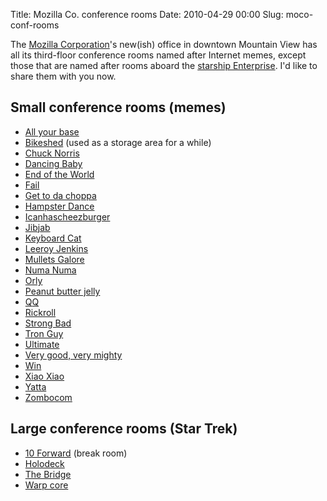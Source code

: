 Title: Mozilla Co. conference rooms
Date: 2010-04-29 00:00
Slug: moco-conf-rooms

The
[Mozilla Corporation](https://www.mozilla.org/en-US/foundation/moco/)'s
new(ish) office in downtown Mountain View has all its third-floor
conference rooms named after Internet memes, except those that are
named after rooms aboard the
[starship Enterprise](http://www.startrek.com/database_article/enterprise).
I'd like to share them with you now.

## Small conference rooms (memes)

* [All your base](https://www.youtube.com/watch?v=qItugh-fFgg)
* [Bike](http://bikeshed.com/)[shed](http://en.wikipedia.org/wiki/Parkinson%27s_Law_of_Triviality) (used as a storage area for a while)
* [Chuck Norris](http://www.chucknorrisfacts.com/)
* [Dancing Baby](http://knowyourmeme.com/memes/dancing-baby)
* [End of the World](http://www.albinoblacksheep.com/flash/end)
* [Fail](http://failblog.cheezburger.com/)
* [Get to da choppa](http://babychoppa.ytmnd.com/)
* [Hampster Dance](http://knowyourmeme.com/memes/hampster-dance)
* [Icanhascheezburger](http://cheezburger.com/875511040)
* [Jibjab](http://sendables.jibjab.com/)
* [Keyboard Cat](https://www.youtube.com/watch?v=J---aiyznGQ)
* [Leeroy Jenkins](https://www.youtube.com/watch?v=LkCNJRfSZBU)
* [Mullets Galore](http://www.ebaumsworld.com/pictures/view/80663982/)
* [Numa Numa](http://www.newgrounds.com/portal/view/206373)
* [Orly](http://www.hjo3.net/orly/gallery1.htm)
* [Peanut butter jelly](https://www.youtube.com/watch?v=s8MDNFaGfT4)
* [Q](http://www.urbandictionary.com/define.php?term=QQ)[Q](http://www.qq.com/)
* [Rick](https://www.youtube.com/watch?v=oHg5SJYRHA0)[roll](http://xkcd.com/524/)
* [Strong Bad](http://www.homestarrunner.com/sbemail.html)
* [Tron Guy](http://knowyourmeme.com/memes/tron-guy)
* [Ultimate](http://www.albinoblacksheep.com/flash/showdown)
* [Very good, very mighty](http://en.wikipedia.org/wiki/Very_good_very_mighty)
* [Win](http://failblog.cheezburger.com/)
* [Xiao Xiao](http://www.newgrounds.com/collection/xiaoxiao)
* [Yatta](https://www.youtube.com/watch?v=rW6M8D41ZWU)
* [Zombocom](http://www.zombo.com/)

## Large conference rooms (Star Trek)

* [10 Forward](http://en.memory-alpha.org/wiki/Ten_Forward) (break room)
* [Holodeck](http://en.memory-alpha.org/wiki/Holodeck)
* [The Bridge](http://en.memory-alpha.org/wiki/Bridge)
* [Warp core](http://en.memory-alpha.org/wiki/Warp_core)
